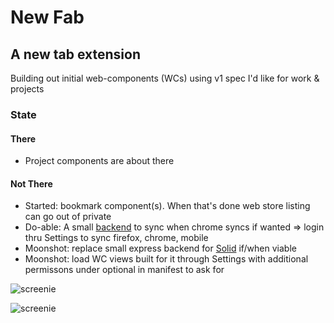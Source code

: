 # New Fab

## A new tab extension

Building out initial web-components (WCs) using v1 spec I'd like for work & projects

### State

#### There

* Project components are about there

#### Not There

* Started: bookmark component(s). When that's done web store listing can go out of private
* Do-able: A small [backend](https://github.com/dubyajaysmith/new-fab-service) to sync when chrome syncs if wanted => login thru Settings to sync firefox, chrome, mobile
* Moonshot: replace small express backend for [Solid](https://github.com/solid/) if/when viable
* Moonshot: load WC views built for it through Settings with additional permissons under optional in manifest to ask for

![screenie](https://i.imgur.com/AOHIE9G.png)

![screenie](https://i.imgur.com/Qp8mQwo.png)